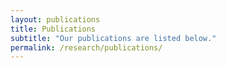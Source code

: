 ```yaml
---
layout: publications
title: Publications
subtitle: "Our publications are listed below."
permalink: /research/publications/
---
```

